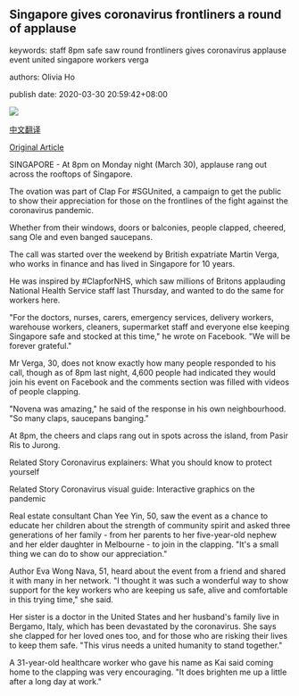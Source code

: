 ## Singapore gives coronavirus frontliners a round of applause

keywords: staff 8pm safe saw round frontliners gives coronavirus applause event united singapore workers verga

authors: Olivia Ho

publish date: 2020-03-30 20:59:42+08:00

![](https://www.straitstimes.com/sites/default/files/styles/x_large/public/articles/2020/03/30/photo6055142995705047462.jpg?itok=Yrnk1tJ-)

[中文翻译](Singapore%20gives%20coronavirus%20frontliners%20a%20round%20of%20applause_zh.md)

[Original Article](https://www.straitstimes.com/singapore/singapore-gives-coronavirus-frontliners-a-round-of-applause)

SINGAPORE - At 8pm on Monday night (March 30), applause rang out across the rooftops of Singapore.

The ovation was part of Clap For \#SGUnited, a campaign to get the public to show their appreciation for those on the frontlines of the fight against the coronavirus pandemic.

Whether from their windows, doors or balconies, people clapped, cheered, sang Ole and even banged saucepans.

The call was started over the weekend by British expatriate Martin Verga, who works in finance and has lived in Singapore for 10 years.

He was inspired by \#ClapforNHS, which saw millions of Britons applauding National Health Service staff last Thursday, and wanted to do the same for workers here.

"For the doctors, nurses, carers, emergency services, delivery workers, warehouse workers, cleaners, supermarket staff and everyone else keeping Singapore safe and stocked at this time," he wrote on Facebook. "We will be forever grateful."

Mr Verga, 30, does not know exactly how many people responded to his call, though as of 8pm last night, 4,600 people had indicated they would join his event on Facebook and the comments section was filled with videos of people clapping.

"Novena was amazing," he said of the response in his own neighbourhood. "So many claps, saucepans banging."

At 8pm, the cheers and claps rang out in spots across the island, from Pasir Ris to Jurong.

Related Story Coronavirus explainers: What you should know to protect yourself

Related Story Coronavirus visual guide: Interactive graphics on the pandemic

Real estate consultant Chan Yee Yin, 50, saw the event as a chance to educate her children about the strength of community spirit and asked three generations of her family - from her parents to her five-year-old nephew and her elder daughter in Melbourne - to join in the clapping. "It's a small thing we can do to show our appreciation."

Author Eva Wong Nava, 51, heard about the event from a friend and shared it with many in her network. "I thought it was such a wonderful way to show support for the key workers who are keeping us safe, alive and comfortable in this trying time," she said.

Her sister is a doctor in the United States and her husband's family live in Bergamo, Italy, which has been devastated by the coronavirus. She says she clapped for her loved ones too, and for those who are risking their lives to keep them safe. "This virus needs a united humanity to stand together."

A 31-year-old healthcare worker who gave his name as Kai said coming home to the clapping was very encouraging. "It does brighten me up a little after a long day at work."